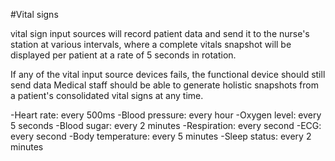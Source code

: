 #Vital signs

vital sign input sources will record patient data and send it to the nurse's station at various intervals, where a complete vitals snapshot will be displayed per patient at a rate of 5 seconds in rotation.

If any of the vital input source devices fails, the functional device should still send data
Medical staff should be able to generate holistic snapshots from a patient's consolidated vital signs at any time.

-Heart rate: every 500ms
-Blood pressure: every hour
-Oxygen level: every 5 seconds
-Blood sugar: every 2 minutes
-Respiration: every second
-ECG: every second
-Body temperature: every 5 minutes
-Sleep status: every 2 minutes

